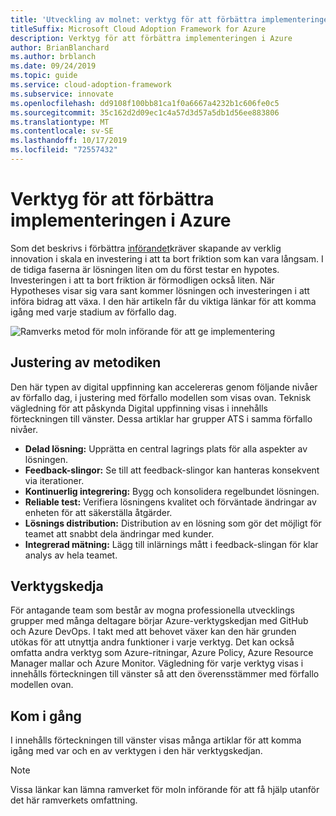 ```yaml
---
title: 'Utveckling av molnet: verktyg för att förbättra implementeringen i Azure'
titleSuffix: Microsoft Cloud Adoption Framework for Azure
description: Verktyg för att förbättra implementeringen i Azure
author: BrianBlanchard
ms.author: brblanch
ms.date: 09/24/2019
ms.topic: guide
ms.service: cloud-adoption-framework
ms.subservice: innovate
ms.openlocfilehash: dd9108f100bb81ca1f0a6667a4232b1c606fe0c5
ms.sourcegitcommit: 35c162d2d09ec1c4a57d3d57a5db1d56ee883806
ms.translationtype: MT
ms.contentlocale: sv-SE
ms.lasthandoff: 10/17/2019
ms.locfileid: "72557432"
---
```

# <a name="tools-to-empower-adoption-in-azure"></a>Verktyg för att förbättra implementeringen i Azure

Som det beskrivs i förbättra [införandet](../considerations/ci-cd.md)kräver skapande av verklig innovation i skala en investering i att ta bort friktion som kan vara långsam. I de tidiga faserna är lösningen liten om du först testar en hypotes. Investeringen i att ta bort friktion är förmodligen också liten. När Hypotheses visar sig vara sant kommer lösningen och investeringen i att införa bidrag att växa. I den här artikeln får du viktiga länkar för att komma igång med varje stadium av förfallo dag.

![Ramverks metod för moln införande för att ge implementering](../../_images/innovate/empower-adoption-maturity.png)

## <a name="alignment-to-the-methodology"></a>Justering av metodiken

Den här typen av digital uppfinning kan accelereras genom följande nivåer av förfallo dag, i justering med förfallo modellen som visas ovan. Teknisk vägledning för att påskynda Digital uppfinning visas i innehålls förteckningen till vänster. Dessa artiklar har grupper ATS i samma förfallo nivåer.

- **Delad lösning:** Upprätta en central lagrings plats för alla aspekter av lösningen.
- **Feedback-slingor:** Se till att feedback-slingor kan hanteras konsekvent via iterationer.
- **Kontinuerlig integrering:** Bygg och konsolidera regelbundet lösningen.
- **Reliable test:** Verifiera lösningens kvalitet och förväntade ändringar av enheten för att säkerställa åtgärder.
- **Lösnings distribution:** Distribution av en lösning som gör det möjligt för teamet att snabbt dela ändringar med kunder.
- **Integrerad mätning:** Lägg till inlärnings mått i feedback-slingan för klar analys av hela teamet.

## <a name="toolchain"></a>Verktygskedja

För antagande team som består av mogna professionella utvecklings grupper med många deltagare börjar Azure-verktygskedjan med GitHub och Azure DevOps. I takt med att behovet växer kan den här grunden utökas för att utnyttja andra funktioner i varje verktyg. Det kan också omfatta andra verktyg som Azure-ritningar, Azure Policy, Azure Resource Manager mallar och Azure Monitor. Vägledning för varje verktyg visas i innehålls förteckningen till vänster så att den överensstämmer med förfallo modellen ovan.

## <a name="get-started"></a>Kom i gång

I innehålls förteckningen till vänster visas många artiklar för att komma igång med var och en av verktygen i den här verktygskedjan.

> [!NOTE]
> Vissa länkar kan lämna ramverket för moln införande för att få hjälp utanför det här ramverkets omfattning.
